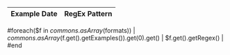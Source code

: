 | Example Date | RegEx Pattern |
| :-------------------- | :----------------------- | 
#foreach($f in $commons.asArray($formats))
| $commons.asArray($f.get().getExamples()).get(0).get() | $f.get().getRegex() |
#end
